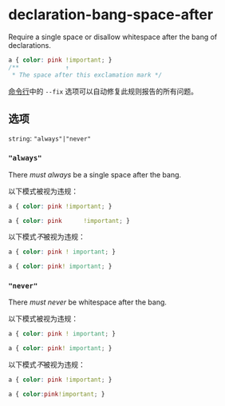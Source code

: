 # declaration-bang-space-after

Require a single space or disallow whitespace after the bang of declarations.

```css
a { color: pink !important; }
/**             ↑
 * The space after this exclamation mark */
```

[命令行](../../../docs/user-guide/cli.md#自动修复错误)中的 `--fix` 选项可以自动修复此规则报告的所有问题。

## 选项

`string`: `"always"|"never"`

### `"always"`

There *must always* be a single space after the bang.

以下模式被视为违规：

```css
a { color: pink !important; }
```

```css
a { color: pink      !important; }
```

以下模式*不*被视为违规：

```css
a { color: pink ! important; }
```

```css
a { color: pink! important; }
```

### `"never"`

There *must never* be whitespace after the bang.

以下模式被视为违规：

```css
a { color: pink ! important; }
```

```css
a { color: pink! important; }
```

以下模式*不*被视为违规：

```css
a { color: pink !important; }
```

```css
a { color:pink!important; }
```
